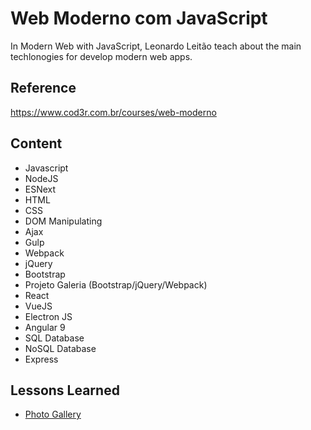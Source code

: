 
# Web Moderno com JavaScript

In Modern Web with JavaScript, Leonardo Leitão teach about the main techlonogies for develop modern web apps.


## Reference

https://www.cod3r.com.br/courses/web-moderno
## Content

- Javascript
- NodeJS
- ESNext
- HTML
- CSS
- DOM Manipulating
- Ajax
- Gulp
- Webpack
- jQuery
- Bootstrap
- Projeto Galeria (Bootstrap/jQuery/Webpack)
- React
- VueJS
- Electron JS
- Angular 9
- SQL Database
- NoSQL Database
- Express
## Lessons Learned

- [Photo Gallery](https://github.com/gabrielrangel/cod3r-web-moderno/tree/main/photo-gallery)